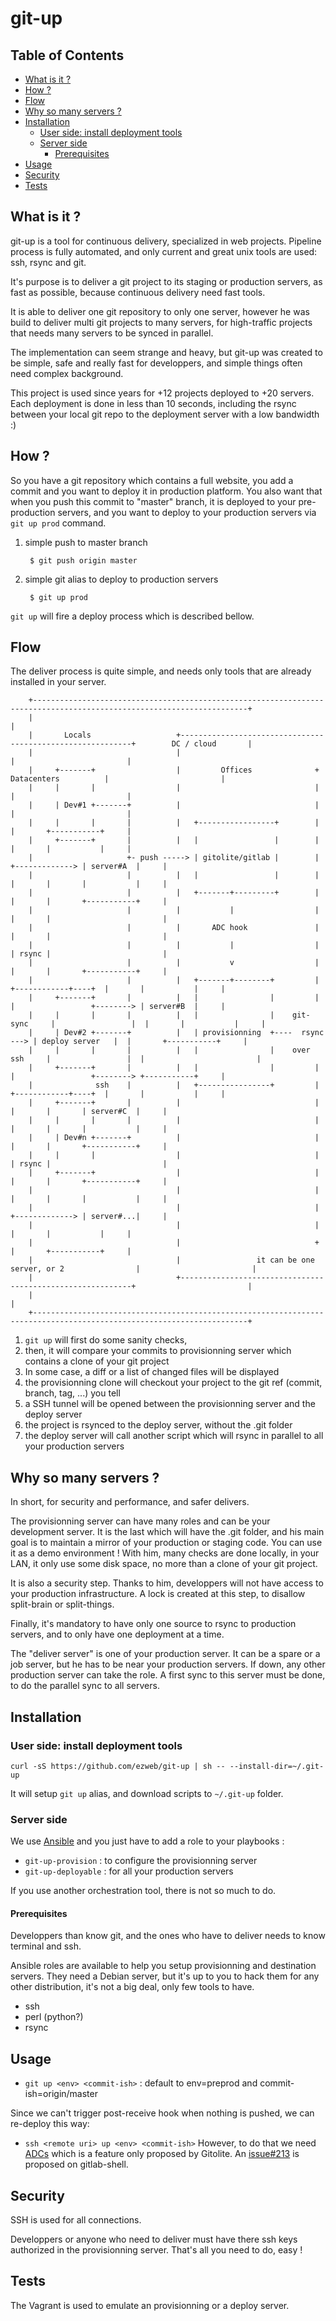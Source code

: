 git-up
======


Table of Contents
-----------------

 * [What is it ?](#what-is-it-)
 * [How ?](#how-)
 * [Flow](#flow)
 * [Why so many servers ?](#why-so-many-servers-)
 * [Installation](#installation)
   * [User side: install deployment tools](#user-side-install-deployment-tools)
   * [Server side](#server-side)
     * [Prerequisites](#prerequisites)
 * [Usage](#usage)
 * [Security](#security)
 * [Tests](#tests)


What is it ?
------------

git-up is a tool for continuous delivery, specialized in web projects. Pipeline process is fully automated, and only current and great unix tools are used: ssh, rsync and git.

It's purpose is to deliver a git project to its staging or production servers, as fast as possible, because continuous delivery need fast tools.

It is able to deliver one git repository to only one server, however he was build to deliver multi git projects to many servers, for high-traffic projects that needs many servers to be synced in parallel.

The implementation can seem strange and heavy, but git-up was created to be simple, safe and really fast for developpers, and simple things often need complex background.

This project is used since years for +12 projects deployed to +20 servers. Each deployment is done in less than 10 seconds, including the rsync between your local git repo to the deployment server with a low bandwidth :)


How ?
-----

So you have a git repository which contains a full website, you add a commit and you want to deploy it in production platform. You also want that when you push this commit to "master" branch, it is deployed to your pre-production servers, and you want to deploy to your production servers via `git up prod` command.

1. simple push to master branch

        $ git push origin master

2. simple git alias to deploy to production servers

        $ git up prod

`git up` will fire a deploy process which is described bellow.


Flow
----

The deliver process is quite simple, and needs only tools that are already installed in your server.


        +----------------------------------------------------------------------------------------------------------------------+
        |                                                                                                                      |
        |       Locals                   +-----------------------------------------------------------+        DC / cloud       |
        |                                |                                                           |                         |
        |     +-------+                  |         Offices              +       Datacenters          |                         |
        |     |       |                  |                              |                            |                         |
        |     | Dev#1 +-------+          |                              |                            |                         |
        |     |       |       |          |   +-----------------+        |                            |       +-----------+     |
        |     +-------+       |          |   |                 |        |                            |       |           |     |
        |                     +- push -----> | gitolite/gitlab |        |                    +-------------> | server#A  |     |
        |                     |          |   |                 |        |                    |       |       |           |     |
        |                     |          |   +-------+---------+        |                    |       |       +-----------+     |
		|                     |          |           |                  |                    |       |                         | 
		|                     |          |       ADC hook               |                    |       |                         | 
        |                     |          |           |                  |                    | rsync |                         |
        |                     |          |           v                  |                    |       |       +-----------+     |
        |                     |          |   +-------+--------+         |       +------------+----+  |       |           |     |
        |     +-------+       |          |   |                |         |       |                 +--------> | server#B  |     |
        |     |       |       |          |   |                |    git-sync     |                 |  |       |           |     |
        |     | Dev#2 +-------+          |   | provisionning  +----  rsync ---> | deploy server   |  |       +-----------+     |
        |     |       |       |          |   |                |    over ssh     |                 |  |                         |
        |     +-------+       |          |   |                |         |       |                 +--------> +-----------+     |
        |              ssh    |          |   +----------------+         |       +------------+----+  |       |           |     |
        |     +-------+       |          |                              |                    |       |       | server#C  |     |
        |     |       |       |          |                              |                    |       |       |           |     |
        |     | Dev#n +-------+          |                              |                    |       |       +-----------+     |
        |     |       |                  |                              |                    | rsync |                         |
        |     +-------+                  |                              |                    |       |       +-----------+     |
        |                                |                              |                    |       |       |           |     |
        |                                |                              |                    +-------------> | server#...|     |
        |                                |                              |                            |       |           |     |
        |                                |                              +                            |       +-----------+     |
        |                                |                 it can be one server, or 2                |                         |
        |                                +-----------------------------------------------------------+                         |
        |                                                                                                                      |
        +----------------------------------------------------------------------------------------------------------------------+
                                                                                                                                

1. `git up` will first do some sanity checks, 
2. then, it will compare your commits to provisionning server which contains a clone of your git project
3. In some case, a diff or a list of changed files will be displayed
4. the provisionning clone will checkout your project to the git ref (commit, branch, tag, ...) you tell 
5. a SSH tunnel will be opened between the provisionning server and the deploy server
6. the project is rsynced to the deploy server, without the .git folder
7. the deploy server will call another script which will rsync in parallel to all your production servers





Why so many servers ?
---------------------

In short, for security and performance, and safer delivers.

The provisionning server can have many roles and can be your development server. It is the last which will have the .git folder, and his main goal is to maintain a mirror of your production or staging code. You can use it as a demo environment ! With him, many checks are done locally, in your LAN, it only use some disk space, no more than a clone of your git project.

It is also a security step. Thanks to him, developpers will not have access to your production infrastructure. A lock is created at this step, to disallow split-brain or split-things.

Finally, it's mandatory to have only one source to rsync to production servers, and to only have one deployment at a time.

The "deliver server" is one of your production server. It can be a spare or a job server, but he has to be near your production servers. If down, any other production server can take the role. A first sync to this server must be done, to do the parallel sync to all servers.



Installation
------------

### User side: install deployment tools

`curl -sS https://github.com/ezweb/git-up | sh -- --install-dir=~/.git-up`

It will setup `git up` alias, and download scripts to `~/.git-up` folder.


### Server side

We use [Ansible](http://www.ansible.com/) and you just have to add a role to your playbooks :
- `git-up-provision` : to configure the provisionning server
- `git-up-deployable` : for all your production servers

If you use another orchestration tool, there is not so much to do.

#### Prerequisites

Developpers than know git, and the ones who have to deliver needs to know terminal and ssh.

Ansible roles are available to help you setup provisionning and destination servers. They need a Debian server, but it's up to you to hack them for any other distribution, it's not a big deal, only few tools to have.

- ssh
- perl (python?)
- rsync


Usage
-----

- `git up <env> <commit-ish>` : default to env=preprod and commit-ish=origin/master

Since we can't trigger post-receive hook when nothing is pushed, we can re-deploy this way:
- `ssh <remote uri> up <env> <commit-ish>`
However, to do that we need [ADCs](http://gitolite.com/gitolite/g2/ADCs.html) which is a feature only proposed by
Gitolite. An [issue#213](https://github.com/gitlabhq/gitlab-shell/issues/213) is proposed on gitlab-shell.

Security
--------

SSH is used for all connections. 

Developpers or anyone who need to deliver must have there ssh keys authorized in the provisionning server. That's all you need to do, easy !


Tests
-----

The Vagrant is used to emulate an provisionning or a deploy server.


